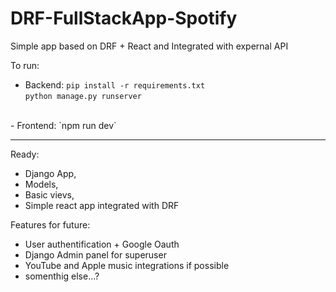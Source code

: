 # DRF-FullStackApp-Spotify

Simple app based on DRF + React and Integrated with expernal API

To run:
- Backend: 
`pip install -r requirements.txt`          
`python manage.py runserver`
<br>
- Frontend: 
`npm run dev`

____________
Ready: 
- Django App, 
- Models, 
- Basic vievs, 
- Simple react app integrated with DRF

Features for future:
- User authentification + Google Oauth
- Django Admin panel for superuser
- YouTube and Apple music integrations if possible
- somenthig else...?
